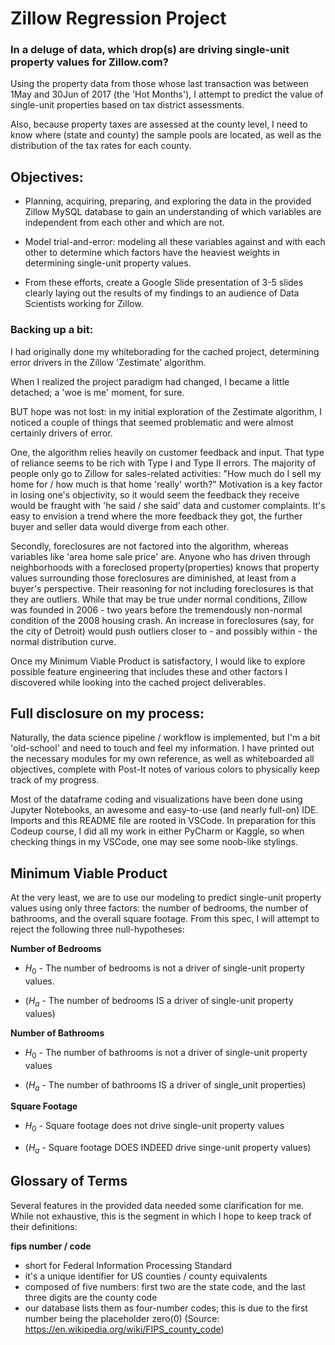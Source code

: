 # Zillow Regression Project

### In a deluge of data, which drop(s) are driving single-unit property values for Zillow.com?

Using the property data from those whose last transaction was between 1May and 30Jun of 2017 (the 'Hot Months'), I attempt to predict the value of single-unit properties based on tax district assessments.

Also, because property taxes are assessed at the county level, I need to know where (state and county) the sample pools are located, as well as the distribution of the tax rates for each county.  

## Objectives:
- Planning, acquiring, preparing, and exploring the data in the provided Zillow MySQL database to gain an understanding of which variables are independent from each other and which are not.

- Model trial-and-error: modeling all these variables against and with each other to determine which factors have the heaviest weights in determining single-unit property values.

- From these efforts, create a Google Slide presentation of 3-5 slides clearly laying out the results of my findings to an audience of Data Scientists working for Zillow.  

### Backing up a bit:

I had originally done my whiteborading for the cached project, determining error drivers in the Zillow 'Zestimate' algorithm.

When I realized the project paradigm had changed, I became a little detached; a 'woe is me' moment, for sure.  

BUT hope was not lost: in my initial exploration of the Zestimate algorithm, I noticed a couple of things that seemed problematic and were almost certainly drivers of error.

One, the algorithm relies heavily on customer feedback and input.  That type of reliance seems to be rich with Type I and Type II errors.  The majority of people only go to Zillow for sales-related activities: "How much do I sell my home for / how much is that home 'really' worth?"  Motivation is a key factor in losing one's objectivity, so it would seem the feedback they receive would be fraught with 'he said / she said' data and customer complaints.  It's easy to envision a trend where the more feedback they got, the further buyer and seller data would diverge from each other.

Secondly, foreclosures are not factored into the algorithm, whereas variables like 'area home sale price' are.  Anyone who has driven through neighborhoods with a foreclosed property(properties) knows that property values surrounding those foreclosures are diminished, at least from a buyer's perspective.  Their reasoning for not including foreclosures is that they are outliers.  While that may be true under normal conditions, Zillow was founded in 2006 - two years before the tremendously non-normal condition of the 2008 housing crash.   An increase in foreclosures (say, for the city of Detroit) would push outliers closer to - and possibly within - the normal distribution curve.  

Once my Minimum Viable Product is satisfactory, I would like to explore possible feature engineering that includes these and other factors I discovered while looking into the cached project deliverables.

## Full disclosure on my process:

Naturally, the data science pipeline / workflow is implemented, but I'm a bit 'old-school' and need to touch and feel my information.  I have printed out the necessary modules for my own reference, as well as whiteboarded all objectives, complete with Post-It notes of various colors to physically keep track of my progress.

Most of the dataframe coding and visualizations have been done using Jupyter Notebooks, an awesome and easy-to-use (and nearly full-on) IDE.   Imports and this README file are rooted in VSCode.  In preparation for this Codeup course, I did all my work in either PyCharm or Kaggle, so when checking things in my VSCode, one may see some noob-like stylings.

## Minimum Viable Product

At the very least, we are to use our modeling to predict single-unit property values using only three factors: the number of bedrooms, the number of bathrooms, and the overall square footage.  From this spec, I will attempt to reject the following three null-hypotheses:

**Number of Bedrooms**

- $H_0$ - The number of bedrooms is not a driver of single-unit property values.

- ($H_a$ - The number of bedrooms IS a driver of single-unit property values)

**Number of Bathrooms**

- $H_0$ - The number of bathrooms is not a driver of single-unit property values

- ($H_a$ - The number of bathrooms IS a driver of single_unit properties)

**Square Footage**

- $H_0$ - Square footage does not drive single-unit property values

- ($H_a$ - Square footage DOES INDEED drive singe-unit property values)


## Glossary of Terms

Several features in the provided data needed some clarification for me.  While not exhaustive, this is the segment in which I hope to keep track of their definitions:

**fips number / code**
- short for Federal Information Processing Standard
- it's a unique identifier for US counties / county equivalents
- composed of five numbers: first two are the state code, and the last three digits are the county code
- our database lists them as four-number codes; this is due to the first number being the placeholder zero(0)
(Source: https://en.wikipedia.org/wiki/FIPS_county_code)


